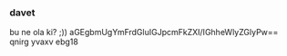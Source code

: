 ### davet
bu ne ola ki? ;))
aGEgbmUgYmFrdGluIGJpcmFkZXI/IGhheWlyZGlyPw==   qnirg yvaxv ebg18
<!--- abone olun oğlummm :) --->
